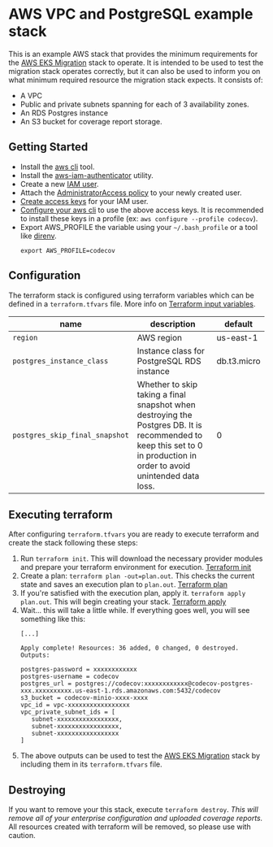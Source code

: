 # AWS VPC and PostgreSQL example stack

This is an example AWS stack that provides the minimum requirements for the
[AWS EKS
Migration](https://github.com/codecov/enterprise-resources/tree/master/aws_eks_migration) 
stack to operate.  It is intended to be used to test
the migration stack operates correctly, but it can also be used to inform you
on what minimum required resource the migration stack expects.
It consists of:
- A VPC
- Public and private subnets spanning for each of 3 availability zones.
- An RDS Postgres instance
- An S3 bucket for coverage report storage.

## Getting Started

- Install the [aws
  cli](https://docs.aws.amazon.com/cli/latest/userguide/cli-chap-welcome.html)
  tool.
- Install the
  [aws-iam-authenticator](https://docs.aws.amazon.com/eks/latest/userguide/install-aws-iam-authenticator.html)
  utility.
- Create a new [IAM
  user](https://docs.aws.amazon.com/IAM/latest/UserGuide/id_users_create.html).
- Attach the [AdministratorAccess
  policy](https://docs.aws.amazon.com/IAM/latest/UserGuide/access_policies_job-functions.html#jf_administrator) to your newly created user.
- [Create access
  keys](https://docs.aws.amazon.com/IAM/latest/UserGuide/id_credentials_access-keys.html?icmpid=docs_iam_console)
  for your IAM user.
- [Configure your aws
  cli](https://docs.aws.amazon.com/cli/latest/userguide/cli-chap-configure.html#cli-quick-configuration) 
  to use the above access keys.  It is recommended to install these keys in
  a profile (ex: `aws configure --profile codecov`).
- Export AWS_PROFILE the variable using your `~/.bash_profile` or a tool
  like [direnv](https://direnv.net/).
    ```
    export AWS_PROFILE=codecov
    ```

## Configuration

The terraform stack is configured using terraform variables which can be
defined in a `terraform.tfvars` file.  More info on
[Terraform input variables](https://www.terraform.io/docs/configuration/variables.html).

| name | description | default |
| --- | --- | --- |
| `region` | AWS region | us-east-1 |
| `postgres_instance_class` | Instance class for PostgreSQL RDS instance | db.t3.micro |
| `postgres_skip_final_snapshot` | Whether to skip taking a final snapshot when destroying the Postgres DB. It is recommended to keep this set to 0 in production in order to avoid unintended data loss. | 0 |

## Executing terraform

After configuring `terraform.tfvars` you are ready to execute
terraform and create the stack following these steps:

1. Run `terraform init`.  This will download the necessary provider modules and
   prepare your terraform environment for execution.  [Terraform
   init](https://www.terraform.io/docs/commands/init.html)
1. Create a plan: `terraform plan -out=plan.out`.  This checks the current
   state and saves an execution plan to `plan.out`.  [Terraform
   plan](https://www.terraform.io/docs/commands/plan.html)
1. If you're satisfied with the execution plan, apply it.  `terraform apply
   plan.out`.  This will begin creating your stack.  [Terraform
   apply](https://www.terraform.io/docs/commands/apply.html)
1. Wait... this will take a little while.  If everything goes well, you will
   see something like this:
     ```
     [...]
     
     Apply complete! Resources: 36 added, 0 changed, 0 destroyed.
    Outputs:

    postgres-password = xxxxxxxxxxxx
    postgres-username = codecov
    postgres_url = postgres://codecov:xxxxxxxxxxxx@codecov-postgres-xxx.xxxxxxxxxx.us-east-1.rds.amazonaws.com:5432/codecov
    s3_bucket = codecov-minio-xxxx-xxxx
    vpc_id = vpc-xxxxxxxxxxxxxxxxx
    vpc_private_subnet_ids = [
        subnet-xxxxxxxxxxxxxxxxx,
        subnet-xxxxxxxxxxxxxxxxx,
        subnet-xxxxxxxxxxxxxxxxx
    ]
     ```
1. The above outputs can be used to test the [AWS EKS
   Migration](https://github.com/codecov/enterprise-resources/tree/master/aws_eks_migration)
   stack by including them in its `terraform.tfvars` file.

## Destroying

If you want to remove your this stack, execute `terraform
destroy`.  *This will remove all of your enterprise configuration and uploaded
coverage reports.*  All resources created with terraform will be removed, so
please use with caution.
